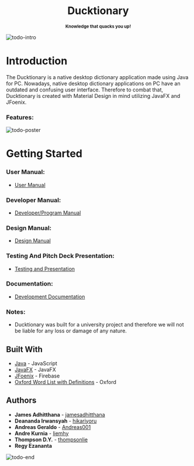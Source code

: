 <h1 align="center">Ducktionary</h1>
<p align="center">
<sup><b>Knowledge that quacks you up! </b></sup>
</p>

![todo-intro](cangeme)

# Introduction

The Ducktionary is a native desktop dictionary application made using Java for PC. Nowadays, native desktop dictionary applications on PC have an outdated and confusing user interface. Therefore to combat that, Ducktionary is created with Material Design in mind utilizing JavaFX and JFoenix.

### Features:

![todo-poster](afafafafafa)

# Getting Started

### User Manual:

- [User Manual](todo.pdf)

### Developer Manual:

- [Developer/Program Manual](todo.pdf)

### Design Manual:

- [Design Manual](todo.pdf)

### Testing And Pitch Deck Presentation:

- [Testing and Presentation](todo.pdf)

### Documentation:

- [Development Documentation](todo.pdf)

### Notes:

- Ducktionary was built for a university project and therefore we will not be liable for any loss or damage of any nature.

## Built With

- [Java](https://www.java.com/en/download/) - JavaScript
- [JavaFX](https://openjfx.io/) - JavaFX
- [JFoenix](http://www.jfoenix.com/) - Firebase
- [Oxford Word List with Definitions](https://gist.github.com/MarvinJWendt/f7b7aca357778972040234cae7985db8#file-oxford-word-list-with-definition-txt) - Oxford

## Authors

- **James Adhitthana** - [jamesadhitthana](https://github.com/jamesadhitthana)
- **Deananda Irwansyah** - [hikariyoru](https://github.com/hikariyoru)
- **Andreas Geraldo** - [Andreas001](https://github.com/Andreas001)
- **Andre Kurnia** - [liemhy](https://github.com/liemhy)
- **Thompson D.Y.** - [thompsonlie](https://github.com/thompsonlie)
- **Regy Ezananta**

![todo-end](ender)

